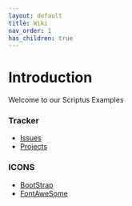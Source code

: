 ```yaml
---
layout: default
title: Wiki
nav_order: 1
has_children: true
---
```

# Introduction

Welcome to our Scriptus Examples

### Tracker
* [Issues](https://github.com/mehery-soccom/mehery-tracker/issues)
* [Projects](https://github.com/orgs/mehery-soccom/projects/3)

### ICONS
* [BootStrap](https://icons.getbootstrap.com/)
* [FontAweSome](https://fontawesome.com/v5.15/icons?d=gallery&p=2)
